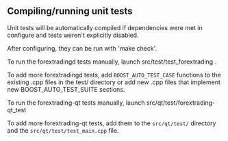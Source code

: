 Compiling/running unit tests
------------------------------------

Unit tests will be automatically compiled if dependencies were met in configure
and tests weren't explicitly disabled.

After configuring, they can be run with 'make check'.

To run the forextradingd tests manually, launch src/test/test_forextrading .

To add more forextradingd tests, add `BOOST_AUTO_TEST_CASE` functions to the existing
.cpp files in the test/ directory or add new .cpp files that
implement new BOOST_AUTO_TEST_SUITE sections.

To run the forextrading-qt tests manually, launch src/qt/test/forextrading-qt_test

To add more forextrading-qt tests, add them to the `src/qt/test/` directory and
the `src/qt/test/test_main.cpp` file.
